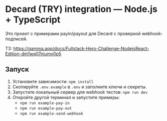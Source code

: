 # Decard (TRY) integration — Node.js + TypeScript

Это проект с примерами payin/payout для Decard с проверкой webhook-подписей.

ТЗ: https://gamma.app/docs/Fullstack-Hero-Challenge-NodejsReact-Edition-dm1wq07niumv0p5

## Запуск
1. Установите зависимости: `npm install`
2. Скопируйте `.env.example` в `.env` и заполните ключи и секреты.
3. Запустите локальный сервер для webhook тестов: `npm run dev`
4. Откройте другой терминал и запустите примеры:
   - `npm run example-pay-in`
   - `npm run example-pay-out`
   - `npm run example-send-webhook`


